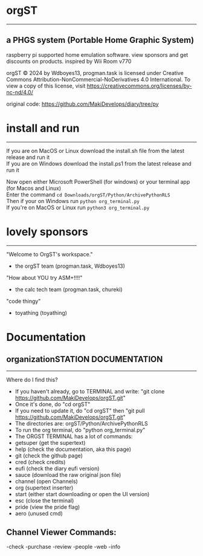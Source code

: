 # orgST
-- -- -- --
a PHGS system (Portable Home Graphic System)
-
raspberry pi supported home emulation software.
view sponsors and get discounts on products.
inspired by Wii Room v770

orgST © 2024 by Wdboyes13, progman.task is licensed under Creative Commons Attribution-NonCommercial-NoDerivatives 4.0 International. 
To view a copy of this license, visit https://creativecommons.org/licenses/by-nc-nd/4.0/

original code: https://github.com/MakiDevelops/diary/tree/py

# install and run
-- -- -- -- -- --
If you are on MacOS or Linux download the install.sh file from the latest release and run it  
If you are on Windows download the install.ps1 from the latest release and run it  

Now open either Microsoft PowerShell (for windows) or your terminal app (for Macos and Linux)  
Enter the command `cd Downloads/orgST/Python/ArchivePythonRLS`  
Then if your on Windows run `python org_terminal.py`  
If you're on MacOS or Linux run `python3 org_terminal.py`  

# lovely sponsors
-- -- -- -- -- -- --

"Welcome to OrgST's workspace."
- the orgST team
(progman.task, Wdboyes13)

"How about YOU try ASM+!!!!"
- the calc tech team
(progman.task, chureki)

"code thingy"
- toyathing
  (toyathing)

# Documentation
## organizationSTATION DOCUMENTATION

-------------------
Where do I find this?
- If you haven't already, go to TERMINAL and write: "git clone https://github.com/MakiDevelops/orgST.git"
- Once it's done, do "cd orgST"
- If you need to update it, do "cd orgST" then "git pull https://github.com/MakiDevelops/orgST.git"
- The directories are: orgST/Python/ArchivePythonRLS
- To run the org terminal, do "python org_terminal.py"
- The ORGST TERMINAL has a lot of commands:
- getsuper (get the supertext)
- help (check the documentation, aka this page)
- git (check the github page)
- cred (check credits)
- eufi (check the diary eufi version)
- sauce (download the raw original json file)
- channel (open Channels)
- org (supertext inserter)
- start (either start downloading or open the UI version)
- esc (close the terminal)
- pride (view the pride flag)
- aero (unused cmd)

## Channel Viewer Commands:
-check
-purchase
-review
-people
-web
-info
